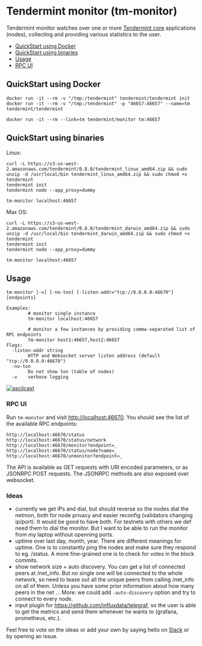 # Tendermint monitor (tm-monitor)

Tendermint monitor watches over one or more [Tendermint
core](https://github.com/tendermint/tendermint) applications (nodes),
collecting and providing various statistics to the user.

* [QuickStart using Docker](#quickstart-using-docker)
* [QuickStart using binaries](#quickstart-using-binaries)
* [Usage](#usage)
* [RPC UI](#rpc-ui)

## QuickStart using Docker

```
docker run -it --rm -v "/tmp:/tendermint" tendermint/tendermint init
docker run -it --rm -v "/tmp:/tendermint" -p "46657:46657" --name=tm tendermint/tendermint

docker run -it --rm --link=tm tendermint/monitor tm:46657
```

## QuickStart using binaries

Linux:

```
curl -L https://s3-us-west-2.amazonaws.com/tendermint/0.8.0/tendermint_linux_amd64.zip && sudo unzip -d /usr/local/bin tendermint_linux_amd64.zip && sudo chmod +x tendermint
tendermint init
tendermint node --app_proxy=dummy

tm-monitor localhost:46657
```

Max OS:

```
curl -L https://s3-us-west-2.amazonaws.com/tendermint/0.8.0/tendermint_darwin_amd64.zip && sudo unzip -d /usr/local/bin tendermint_darwin_amd64.zip && sudo chmod +x tendermint
tendermint init
tendermint node --app_proxy=dummy

tm-monitor localhost:46657
```

## Usage

```
tm-monitor [-v] [-no-ton] [-listen-addr="tcp://0.0.0.0:46670"] [endpoints]

Examples:
        # monitor single instance
        tm-monitor localhost:46657

        # monitor a few instances by providing comma-separated list of RPC endpoints
        tm-monitor host1:46657,host2:46657
Flags:
  -listen-addr string
        HTTP and Websocket server listen address (default "tcp://0.0.0.0:46670")
  -no-ton
        Do not show ton (table of nodes)
  -v    verbose logging
```

[![asciicast](https://asciinema.org/a/105974.png)](https://asciinema.org/a/105974)

### RPC UI

Run `tm-monitor` and visit [http://localhost:46670](http://localhost:46670).
You should see the list of the available RPC endpoints:

```
http://localhost:46670/status
http://localhost:46670/status/network
http://localhost:46670/monitor?endpoint=_
http://localhost:46670/status/node?name=_
http://localhost:46670/unmonitor?endpoint=_
```

The API is available as GET requests with URI encoded parameters, or as JSONRPC
POST requests. The JSONRPC methods are also exposed over websocket.

### Ideas

- currently we get IPs and dial, but should reverse so the nodes dial the
  netmon, both for node privacy and easier reconfig (validators changing
  ip/port). It would be good to have both. For testnets with others we def need
  them to dial the monitor. But I want to be able to run the monitor from my
  laptop without openning ports.
- uptime over last day, month, year. There are different meanings for uptime.
  One is to constantly ping the nodes and make sure they respond to eg.
  /status. A more fine-grained one is to check for votes in the block commits.
- show network size + auto discovery. You can get a list of connected peers at
  /net_info. But no single one will be connected to the whole network, so need
  to tease out all the unique peers from calling /net_info on all of them.
  Unless you have some prior information about how many peers in the net ...
  More: we could add `-auto-discovery` option and try to connect to every node.
- input plugin for https://github.com/influxdata/telegraf, so the user is able
  to get the metrics and send them whenever he wants to (grafana, prometheus,
  etc.).

Feel free to vote on the ideas or add your own by saying hello on
[Slack](http://forum.tendermint.com:3000/) or by opening an issue.
